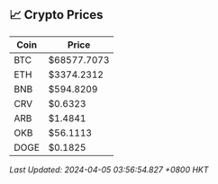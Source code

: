 ## 📈 Crypto Prices

| Coin | Price |
| ---- | ----- |
| BTC | $68577.7073 |
| ETH | $3374.2312 |
| BNB | $594.8209 |
| CRV | $0.6323 |
| ARB | $1.4841 |
| OKB | $56.1113 |
| DOGE | $0.1825 |

_Last Updated: 2024-04-05 03:56:54.827 +0800 HKT_